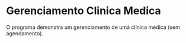 # Gerenciamento Clinica Medica

O programa demonstra um gerenciamento de umá clínica médica (sem agendamento). 